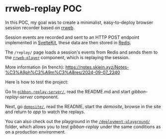 # rrweb-replay POC

In this POC, my goal was to create a minimalist, easy-to-deploy browser session recorder based on [rrweb](https://github.com/rrweb-io/rrweb/).

Session events are recorded and sent to an HTTP POST endpoint implemented in [SvelteKit](https://kit.svelte.dev/), these data are then stored in [Redis](https://github.com/redis/redis).

The `/replay/` page loads a session's events from Redis and sends them to the [`rrweb-player`](https://github.com/rrweb-io/rrweb/tree/master/packages/rrweb-player/) component, which is replaying the session.

More information (in french): https://notes.sklein.xyz/Notes-%C3%A9ph%C3%A9m%C3%A8res/2024-09-07_2240

Here is how to test the project:

Go to [`gibbon-replay-server/`](gibbon-replay-server/), read the README.md and start *gibbon-replay-server* component.

Next, go [`demosite/`](demosite/), read the README, start the *demosite*, browse in the site and return to *app* to watch the replays.

You can also check out the playground in the [`/deployment-playground/`](./deployment-playground/) folder, which allows you to test *gibbon-replay* under the same conditions as on a production environment.

